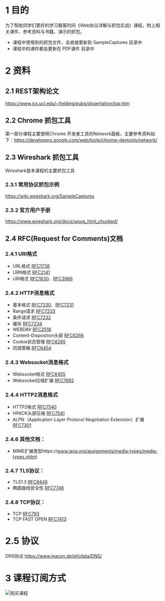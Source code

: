 # 1 目的
为了帮助同学们更好的学习极客时间《Web协议详解与抓包实战》课程，附上相关课件、参考资料与书籍、演示的抓包。
* 课程中使用到的抓包文件，会直接更新到 SampleCaptures 目录中
* 课程中的课件都会更新在 PDF课件 目录中

# 2 资料
## 2.1 REST架构论文
https://www.ics.uci.edu/~fielding/pubs/dissertation/top.htm

## 2.2 Chrome 抓包工具
第一部分课程主要使用Chrome 开发者工具的Network面板，主要参考资料如下：https://developers.google.com/web/tools/chrome-devtools/network/

## 2.3 Wireshark 抓包工具
Wireshark是本课程的主要抓包工具
### 2.3.1 常用协议抓包示例
https://wiki.wireshark.org/SampleCaptures
### 2.3.2 官方用户手册
https://www.wireshark.org/docs/wsug_html_chunked/

## 2.4 RFC(Request for Comments)文档
### 2.4.1 URI格式
* URL格式
[RFC1738](https://tools.ietf.org/html/rfc1738 "RFC1738")
* URN格式
[RFC2141](https://tools.ietf.org/html/rfc2141 "RFC2141")
* URI格式
[RFC1630](https://tools.ietf.org/html/rfc1630 "RFC1630")、[RFC3986](https://tools.ietf.org/html/RFC3986 "RFC3986")
### 2.4.2 HTTP消息格式
* 基本格式 [RFC7230](https://tools.ietf.org/html/rfc7230 "RFC7230")、[RFC7231](https://tools.ietf.org/html/rfc7231 "RFC7231")
* Range请求 [RFC7233](https://tools.ietf.org/html/rfc7233 "RFC7233")
* 条件请求 [RFC7232](https://tools.ietf.org/html/rfc7232 "RFC7232")
* 缓存 [RFC7234](https://tools.ietf.org/html/rfc7234 "RFC7234")
* WEBDAV [RFC2518](https://tools.ietf.org/html/RFC2518 "RFC2518")
* Content-Disposition头部 [RFC6266](https://tools.ietf.org/html/RFC6266 "RFC6266")
* Cookie状态管理 [RFC6265](https://tools.ietf.org/html/RFC6265 "RFC6265")
* 同源策略 [RFC6454](https://tools.ietf.org/html/RFC6454 "RFC6454")
### 2.4.3 Websocket消息格式
* Websocket格式 [RFC6455](https://tools.ietf.org/html/rfc6455 "rfc6455")
* Websocket压缩扩展 [RFC7692](https://tools.ietf.org/html/rfc7692 "rfc7692")
### 2.4.4 HTTP2消息格式
* HTTP2格式 [RFC7540](https://tools.ietf.org/html/rfc7540 "rfc7540")
* HPACK头部压缩 [RFC7541](https://tools.ietf.org/html/rfc7541)
* ALPN（Application-Layer Protocol Negotiation Extension）扩展 [RFC7301](https://tools.ietf.org/html/rfc7301 "rfc7301")
### 2.4.6 其他文档：
* MIME扩展类型https://www.iana.org/assignments/media-types/media-types.xhtml
### 2.4.7 TLS协议：
* TLS1.3 [RFC8446](https://tools.ietf.org/html/rfc8446 "rfc8446")
* 椭圆曲线安全性 [RFC7748](https://tools.ietf.org/html/rfc7748 "rfc7748")
### 2.4.8 TCP协议：
* TCP [RFC793](https://tools.ietf.org/html/rfc793 "rfc793")
* TCP FAST OPEN [RFC7413](https://tools.ietf.org/html/rfc7413 "rfc7413")

# 2.5 协议
DNS协议 https://www.inacon.de/ph/data/DNS/
# 3 课程订阅方式
![购买课程](https://github.com/russelltao/geektime-webprotocol/blob/master/poster.jpg)
